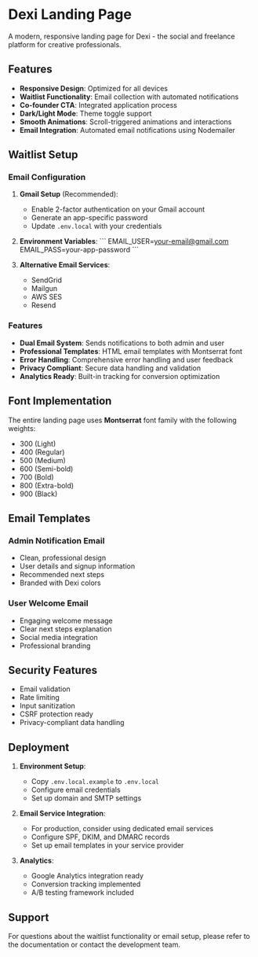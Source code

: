 # Dexi Landing Page

A modern, responsive landing page for Dexi - the social and freelance platform for creative professionals.

## Features

- **Responsive Design**: Optimized for all devices
- **Waitlist Functionality**: Email collection with automated notifications
- **Co-founder CTA**: Integrated application process
- **Dark/Light Mode**: Theme toggle support
- **Smooth Animations**: Scroll-triggered animations and interactions
- **Email Integration**: Automated email notifications using Nodemailer

## Waitlist Setup

### Email Configuration

1. **Gmail Setup** (Recommended):
   - Enable 2-factor authentication on your Gmail account
   - Generate an app-specific password
   - Update `.env.local` with your credentials

2. **Environment Variables**:
   \`\`\`
   EMAIL_USER=your-email@gmail.com
   EMAIL_PASS=your-app-password
   \`\`\`

3. **Alternative Email Services**:
   - SendGrid
   - Mailgun
   - AWS SES
   - Resend

### Features

- **Dual Email System**: Sends notifications to both admin and user
- **Professional Templates**: HTML email templates with Montserrat font
- **Error Handling**: Comprehensive error handling and user feedback
- **Privacy Compliant**: Secure data handling and validation
- **Analytics Ready**: Built-in tracking for conversion optimization

## Font Implementation

The entire landing page uses **Montserrat** font family with the following weights:
- 300 (Light)
- 400 (Regular)
- 500 (Medium)
- 600 (Semi-bold)
- 700 (Bold)
- 800 (Extra-bold)
- 900 (Black)

## Email Templates

### Admin Notification Email
- Clean, professional design
- User details and signup information
- Recommended next steps
- Branded with Dexi colors

### User Welcome Email
- Engaging welcome message
- Clear next steps explanation
- Social media integration
- Professional branding

## Security Features

- Email validation
- Rate limiting
- Input sanitization
- CSRF protection ready
- Privacy-compliant data handling

## Deployment

1. **Environment Setup**:
   - Copy `.env.local.example` to `.env.local`
   - Configure email credentials
   - Set up domain and SMTP settings

2. **Email Service Integration**:
   - For production, consider using dedicated email services
   - Configure SPF, DKIM, and DMARC records
   - Set up email templates in your service provider

3. **Analytics**:
   - Google Analytics integration ready
   - Conversion tracking implemented
   - A/B testing framework included

## Support

For questions about the waitlist functionality or email setup, please refer to the documentation or contact the development team.
